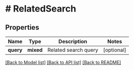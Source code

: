 # # RelatedSearch

## Properties

Name | Type | Description | Notes
------------ | ------------- | ------------- | -------------
**query** | **mixed** | Related search query | [optional]

[[Back to Model list]](../../README.md#models) [[Back to API list]](../../README.md#endpoints) [[Back to README]](../../README.md)
